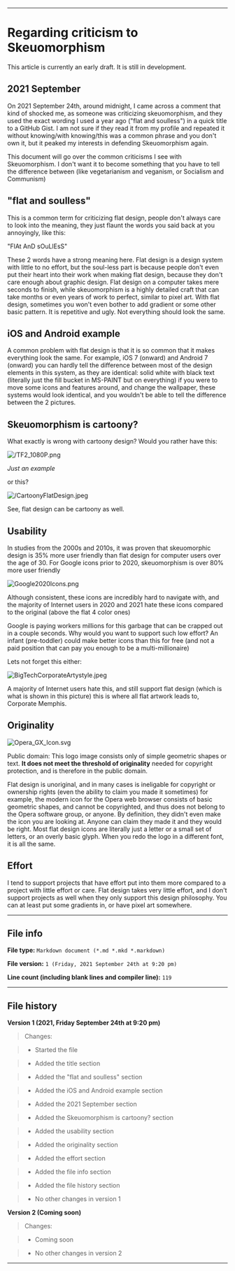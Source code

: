 
***

# Regarding criticism to Skeuomorphism

This article is currently an early draft. It is still in development.

## 2021 September

On 2021 September 24th, around midnight, I came across a comment that kind of shocked me, as someone was criticizing skeuomorphism, and they used the exact wording I used a year ago ("flat and soulless") in a quick title to a GitHub Gist. I am not sure if they read it from my profile and repeated it without knowing/with knowing/this was a common phrase and you don't own it, but it peaked my interests in defending Skeuomorphism again.

This document will go over the common criticisms I see with Skeuomorphism. I don't want it to become something that you have to tell the difference between (like vegetarianism and veganism, or Socialism and Communism)

## "flat and soulless"

This is a common term for criticizing flat design, people don't always care to look into the meaning, they just flaunt the words you said back at you annoyingly, like this:

"FlAt AnD sOuLlEsS"

These 2 words have a strong meaning here. Flat design is a design system with little to no effort, but the soul-less part is because people don't even put their heart into their work when making flat design, because they don't care enough about graphic design. Flat design on a computer takes mere seconds to finish, while skeuomorphism is a highly detailed craft that can take months or even years of work to perfect, similar to pixel art. With flat design, sometimes you won't even bother to add gradient or some other basic pattern. It is repetitive and ugly. Not everything should look the same.

## iOS and Android example

A common problem with flat design is that it is so common that it makes everything look the same. For example, iOS 7 (onward) and Android 7 (onward) you can hardly tell the difference between most of the design elements in this system, as they are identical: solid white with black text (literally just the fill bucket in MS-PAINT but on everything) if you were to move some icons and features around, and change the wallpaper, these systems would look identical, and you wouldn't be able to tell the difference between the 2 pictures.

## Skeuomorphism is cartoony?

What exactly is wrong with cartoony design? Would you rather have this:

![/TF2_1080P.png](/Graphics/Skeuomorphism/Team-Fortress-2/TF2_1080P.png)

_Just an example_

or this?

![/CartoonyFlatDesign.jpeg](/Graphics/Flat-design/PinKfong/Baby-Shark/CartoonyFlatDesign.jpeg)

See, flat design can be cartoony as well.

## Usability

In studies from the 2000s and 2010s, it was proven that skeuomorphic design is 35% more user friendly than flat design for computer users over the age of 30. For Google icons prior to 2020, skeuomorphism is over 80% more user friendly

![Google2020Icons.png](/Graphics/Flat-design/Google/2020/Google2020Icons.png)

Although consistent, these icons are incredibly hard to navigate with, and the majority of Internet users in 2020 and 2021 hate these icons compared to the original (above the flat 4 color ones)

Google is paying workers millions for this garbage that can be crapped out in a couple seconds. Why would you want to support such low effort? An infant (pre-toddler) could make better icons than this for free (and not a paid position that can pay you enough to be a multi-millionaire)

Lets not forget this either:

![BigTechCorporateArtystyle.jpeg](/Graphics/Flat-design/Corporate-Memphis/BigTechCorporateArtystyle.jpeg)

A majority of Internet users hate this, and still support flat design (which is what is shown in this picture) this is where all flat artwork leads to, Corporate Memphis.

## Originality

![Opera_GX_Icon.svg](/Graphics/Flat-design/Opera/Opera_GX_Icon.svg)

Public domain: This logo image consists only of simple geometric shapes or text. **It does not meet the threshold of originality** needed for copyright protection, and is therefore in the public domain.

Flat design is unoriginal, and in many cases is ineligable for copyright or ownership rights (even the ability to claim you made it sometimes) for example, the modern icon for the Opera web browser consists of basic geometric shapes, and cannot be copyrighted, and thus does not belong to the Opera software group, or anyone. By definition, they didn't even make the icon you are looking at. Anyone can claim they made it and they would be right. Most flat design icons are literally just a letter or a small set of letters, or an overly basic glyph. When you redo the logo in a different font, it is all the same.

## Effort

I tend to support projects that have effort put into them more compared to a project with little effort or care. Flat design takes very little effort, and I don't support projects as well when they only support this design philosophy. You can at least put some gradients in, or have pixel art somewhere.

***

## File info

**File type:** `Markdown document (*.md *.mkd *.markdown)`

**File version:** `1 (Friday, 2021 September 24th at 9:20 pm)`

**Line count (including blank lines and compiler line):** `119`

***

## File history

**Version 1 (2021, Friday September 24th at 9:20 pm)**

> Changes:

> * Started the file

> * Added the title section

> * Added the "flat and soulless" section

> * Added the iOS and Android example section

> * Added the 2021 September section

> * Added the Skeuomorphism is cartoony? section

> * Added the usability section

> * Added the originality section

> * Added the effort section

> * Added the file info section

> * Added the file history section

> * No other changes in version 1

**Version 2 (Coming soon)**

> Changes:

> * Coming soon

> * No other changes in version 2

***
